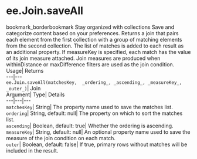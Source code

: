  
#  ee.Join.saveAll
bookmark_borderbookmark Stay organized with collections  Save and categorize content based on your preferences. 
Returns a join that pairs each element from the first collection with a group of matching elements from the second collection. The list of matches is added to each result as an additional property. If measureKey is specified, each match has the value of its join measure attached. Join measures are produced when withinDistance or maxDifference filters are used as the join condition. 
Usage| Returns  
---|---  
`ee.Join.saveAll(matchesKey,  _ordering_, _ascending_, _measureKey_, _outer_)`| Join  
Argument| Type| Details  
---|---|---  
`matchesKey`| String| The property name used to save the matches list.  
`ordering`| String, default: null| The property on which to sort the matches list.  
`ascending`| Boolean, default: true| Whether the ordering is ascending.  
`measureKey`| String, default: null| An optional property name used to save the measure of the join condition on each match.  
`outer`| Boolean, default: false| If true, primary rows without matches will be included in the result.  
